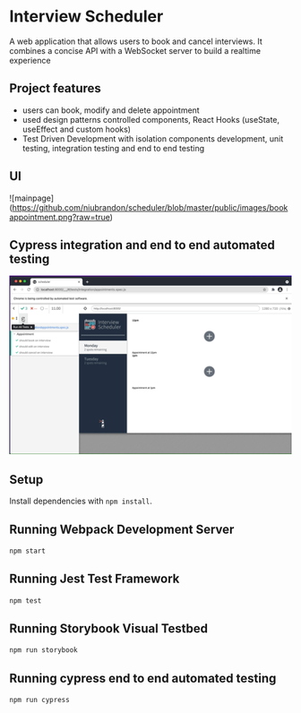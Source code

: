 # Interview Scheduler
A web application that allows users to book and cancel interviews. It combines a concise API with a WebSocket server to build a realtime experience

## Project features
- users can book, modify and delete appointment
- used design patterns controlled components, React Hooks (useState, useEffect and custom hooks)
- Test Driven Development with isolation components development, unit testing, integration testing and end to end testing 

## UI
![mainpage] (https://github.com/niubrandon/scheduler/blob/master/public/images/bookappointment.png?raw=true)
## Cypress integration and end to end automated testing
![demo](https://github.com/niubrandon/scheduler/blob/master/public/images/schedulervideo.gif?raw=true)
## Setup

Install dependencies with `npm install`.

## Running Webpack Development Server

```sh
npm start
```

## Running Jest Test Framework

```sh
npm test
```

## Running Storybook Visual Testbed

```sh
npm run storybook
```
## Running cypress end to end automated testing

```sh
npm run cypress
```